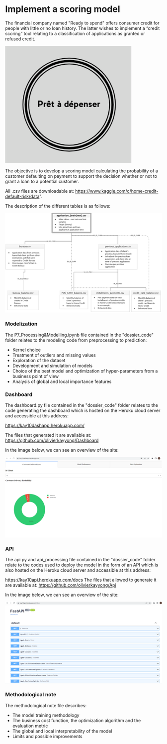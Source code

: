 # Implement a scoring model
The financial company named "Ready to spend" offers consumer credit for people with little or no loan history.
The latter wishes to implement a “credit scoring” tool relating to a classification of applications as granted or refused credit.

<img src="logo_entreprise.png">

The objective is to develop a scoring model calculating the probability of a customer defaulting on payment to support the decision whether or not to grant a loan to a potential customer.

All .csv files are downloadable at: https://www.kaggle.com/c/home-credit-default-risk/data".

The description of the different tables is as follows:

<img src="features.png">

### Modelization
The P7_Processing&Modelling.ipynb file contained in the "dossier_code" folder relates to the modeling code from preprocessing to prediction:
  - Kernel choice
  - Treatment of outliers and missing values
  - Exploration of the dataset
  - Development and simulation of models
  - Choice of the best model and optimization of hyper-parameters from a business point of view
  - Analysis of global and local importance features
 
### Dashboard
The dashboard.py file contained in the "dossier_code" folder relates to the code generating the dashboard which is hosted on the Heroku cloud server and accessible at this address:

https://kay10dashapp.herokuapp.com/

The files that generated it are available at: https://github.com/olivierkayyong/Dashboard
  
In the image below, we can see an overview of the site:
  
<img src="dashboard.png">

### API
The api.py and api_processing file contained in the "dossier_code" folder relate to the codes used to deploy the model in the form of an API which is also hosted on the Heroku cloud server and accessible at this address:

https://kay10api.herokuapp.com/docs
The files that allowed to generate it are available at: https://github.com/olivierkayyong/Api

In the image below, we can see an overview of the site:
  
<img src="fastapi.png">

### Methodological note
The methodological note file describes:
- The model training methodology
- The business cost function, the optimization algorithm and the evaluation metric
- The global and local interpretability of the model
- Limits and possible improvements
